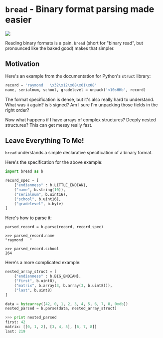 # `bread` - Binary format parsing made easier

![](https://raw.github.com/alexras/bread/web/images/powdered-toast-man.jpg)

Reading binary formats is a pain. `bread` (short for "binary read", but
pronounced like the baked good) makes that simpler.

## Motivation

Here's an example from the documentation for Python's `struct` library:

```python
record = 'raymond   \x32\x12\x08\x01\x08'
name, serialnum, school, gradelevel = unpack('<10sHHb', record)
```

The format specification is dense, but it's also really hard to
understand. What was `H` again? is `b` signed? Am I sure I'm unpacking those
fields in the right order?

Now what happens if I have arrays of complex structures? Deeply nested
structures? This can get messy really fast.

## Leave Everything To Me!

`bread` understands a simple declarative specification of a binary format.

Here's the specification for the above example:

```python
import bread as b

record_spec = [
    {"endianness" : b.LITTLE_ENDIAN},
    ("name", b.string(10)),
    ("serialnum", b.uint16),
    ("school", b.uint16),
    ("gradelevel", b.byte)
]
```

Here's how to parse it:

```
parsed_record = b.parse(record, record_spec)

>>> parsed_record.name
"raymond   "

>>> parsed_record.school
264
```

Here's a more complicated example:

```python
nested_array_struct = [
    {"endianness" : b.BIG_ENDIAN},
    ("first", b.uint8),
    ("matrix", b.array(3, b.array(3, b.uint8))),
    ("last", b.uint8)
]

data = bytearray([42, 0, 1, 2, 3, 4, 5, 6, 7, 8, 0xdb])
nested_parsed = b.parse(data, nested_array_struct)

>>> print nested_parsed
first: 42
matrix: [[0, 1, 2], [3, 4, 5], [6, 7, 8]]
last: 219
```
